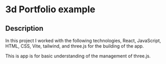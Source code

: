 # 3d Portfolio example

## Description

In this project I worked with the following technologies, React, JavaScript, HTML, CSS, Vite, tailwind, and three.js for the building of the app.

This is app is for basic understanding of the management of three.js.
